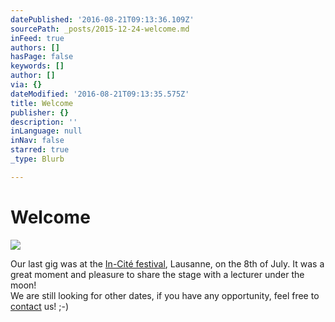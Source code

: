 ```yaml
---
datePublished: '2016-08-21T09:13:36.109Z'
sourcePath: _posts/2015-12-24-welcome.md
inFeed: true
authors: []
hasPage: false
keywords: []
author: []
via: {}
dateModified: '2016-08-21T09:13:35.575Z'
title: Welcome
publisher: {}
description: ''
inLanguage: null
inNav: false
starred: true
_type: Blurb

---
```

# Welcome
![](https://the-grid-user-content.s3-us-west-2.amazonaws.com/725f1b64-e88a-4960-8e1a-f899af0556a7.jpg)

Our last gig was at the [In-Cité festival][0], Lausanne, on the 8th of July. It was a great moment and pleasure to share the stage with a lecturer under the moon!  
We are still looking for other dates, if you have any opportunity, feel free to [contact][1] us! ;-)

[0]: http://incitelausanne.jimdo.com/vendredi-8-juillet/ "In-Cité Festival"
[1]: /contact "Contact"